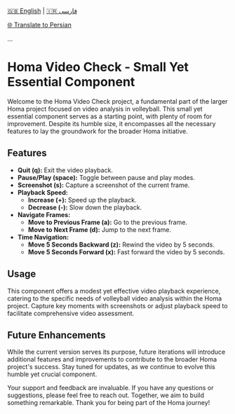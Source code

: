 [🇬🇧 English](README.md) | [🇮🇷 فارسی](README.fa.md)

[🌐 Translate to Persian](https://translate.google.com/?sl=en&tl=fa&text=https://github.com/Alirezaa4085/Homa)

...

# Homa Video Check - Small Yet Essential Component

Welcome to the Homa Video Check project, a fundamental part of the larger Homa project focused on video analysis in volleyball. This small yet essential component serves as a starting point, with plenty of room for improvement. Despite its humble size, it encompasses all the necessary features to lay the groundwork for the broader Homa initiative.

## Features

- **Quit (q):** Exit the video playback.
- **Pause/Play (space):** Toggle between pause and play modes.
- **Screenshot (s):** Capture a screenshot of the current frame.
- **Playback Speed:**
  - **Increase (+):** Speed up the playback.
  - **Decrease (-):** Slow down the playback.
- **Navigate Frames:**
  - **Move to Previous Frame (a):** Go to the previous frame.
  - **Move to Next Frame (d):** Jump to the next frame.
- **Time Navigation:**
  - **Move 5 Seconds Backward (z):** Rewind the video by 5 seconds.
  - **Move 5 Seconds Forward (x):** Fast forward the video by 5 seconds.

## Usage

This component offers a modest yet effective video playback experience, catering to the specific needs of volleyball video analysis within the Homa project. Capture key moments with screenshots or adjust playback speed to facilitate comprehensive video assessment.

## Future Enhancements

While the current version serves its purpose, future iterations will introduce additional features and improvements to contribute to the broader Homa project's success. Stay tuned for updates, as we continue to evolve this humble yet crucial component.

Your support and feedback are invaluable. If you have any questions or suggestions, please feel free to reach out. Together, we aim to build something remarkable. Thank you for being part of the Homa journey!
